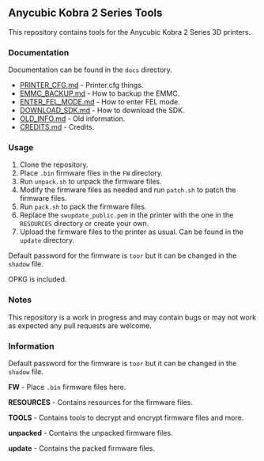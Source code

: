 ## Anycubic Kobra 2 Series Tools

This repository contains tools for the Anycubic Kobra 2 Series 3D printers.

### Documentation

Documentation can be found in the `docs` directory.

- [PRINTER_CFG.md](docs/PRINTER_CFG.md) - Printer.cfg things.
- [EMMC_BACKUP.md](docs/EMMC_BACKUP.md) - How to backup the EMMC.
- [ENTER_FEL_MODE.md](docs/ENTER_FEL_MODE.md) - How to enter FEL mode.
- [DOWNLOAD_SDK.md](docs/DOWNLOAD_SDK.md) - How to download the SDK.
- [OLD_INFO.md](docs/OLD_INFO.md) - Old information.
- [CREDITS.md](docs/CREDITS.md) - Credits.

### Usage

1. Clone the repository.
2. Place `.bin` firmware files in the `FW` directory.
3. Run `unpack.sh` to unpack the firmware files.
4. Modify the firmware files as needed and run `patch.sh` to patch the firmware files.
5. Run `pack.sh` to pack the firmware files.
6. Replace the `swupdate_public.pem` in the printer with the one in the `RESOURCES` directory or create your own.
7. Upload the firmware files to the printer as usual. Can be found in the `update` directory.

Default password for the firmware is `toor` but it can be changed in the `shadow` file.

OPKG is included.

### Notes

This repository is a work in progress and may contain bugs or may not work as expected any pull requests are welcome.

### Information

Default password for the firmware is `toor` but it can be changed in the `shadow` file.

**FW** - Place `.bin` firmware files here.

**RESOURCES** - Contains resources for the firmware files.

**TOOLS** - Contains tools to decrypt and encrypt firmware files and more.

**unpacked** - Contains the unpacked firmware files.

**update** - Contains the packed firmware files.
